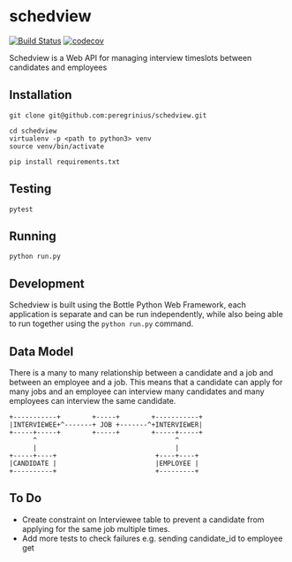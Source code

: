 # schedview

[![Build Status](https://travis-ci.org/peregrinius/schedview.svg?branch=master)](https://travis-ci.org/peregrinius/schedview) [![codecov](https://codecov.io/gh/peregrinius/schedview/branch/master/graph/badge.svg)](https://codecov.io/gh/peregrinius/schedview)

Schedview is a Web API for managing interview timeslots between candidates and employees


## Installation

```
git clone git@github.com:peregrinius/schedview.git

cd schedview
virtualenv -p <path to python3> venv
source venv/bin/activate

pip install requirements.txt
```

## Testing

```
pytest

```

## Running

```
python run.py
```

## Development

Schedview is built using the Bottle Python Web Framework, each application is separate and can be run independently, while also being able to run together using the `python run.py` command.


## Data Model

There is a many to many relationship between a candidate and a job and between an employee and a job. This means that a candidate can apply for many jobs and an employee can interview many candidates and many employees can interview the same candidate.

```
+-----------+        +-----+        +-----------+
|INTERVIEWEE+^-------+ JOB +-------^+INTERVIEWER|
+-----+-----+        +-----+        +-----+-----+
      ^                                   ^
      |                                   |
+-----+----+                         +----+----+
|CANDIDATE |                         |EMPLOYEE |
+----------+                         +---------+
```


## To Do

- Create constraint on Interviewee table to prevent a candidate from applying for the same job multiple times.
- Add more tests to check failures e.g. sending candidate_id to employee get
